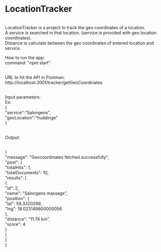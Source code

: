 # LocationTracker
<br/> LocationTracker is a project to track the geo coordinates of a location.
<br/> A service is searched in that location. (service is provided with geo location coordinates).
<br/> Distance is calculate between the geo coordinates of entered location and service.


How to run the app:
<br/>command: "npm start"

<br/> URL to hit the API in Postman:
<br/> http://localhost:3001/tracker/getGeoCoordinates

<br/> Input parameters:
<br/> Ex: 
<br/> {
<br/>     "service":"Salongens",
<br/>     "geoLocation":"huddinge"
<br/> }

<br/> Output:

<br/> {
<br/>    "message": "Geocoordinates fetched successfully",
<br/>     "post": {
<br/>         "totalHits": 1,
<br/>         "totalDocuments": 10,
<br/>         "results": [
<br/>             {
<br/>                 "id": 2,
<br/>                 "name": "Salongens massage",
<br/>                 "position": {
<br/>                     "lat": 59.3320299,
<br/>                     "lng": 18.023149800000056
<br/>                 },
<br/>                 "distance": "11.74 km",
<br/>                 "score": 4
<br/>             }
<br/>         ]
<br/>     }
<br/> }

